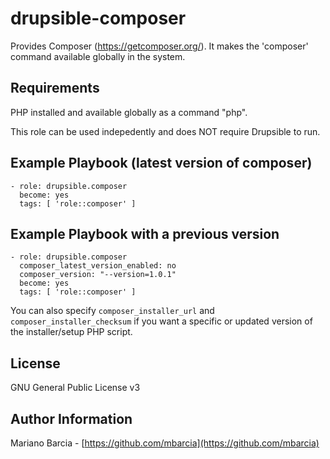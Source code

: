 drupsible-composer
==================

Provides Composer (https://getcomposer.org/). It makes the 'composer' command available globally in the system.

Requirements
------------

PHP installed and available globally as a command "php".

This role can be used indepedently and does NOT require Drupsible to run.

Example Playbook (latest version of composer)
---------------------------------------------

```
- role: drupsible.composer
  become: yes
  tags: [ 'role::composer' ]
```

Example Playbook with a previous version
----------------------------------------

```
- role: drupsible.composer
  composer_latest_version_enabled: no
  composer_version: "--version=1.0.1"
  become: yes
  tags: [ 'role::composer' ]
```

You can also specify ``composer_installer_url`` and ``composer_installer_checksum`` if you want a specific or updated version of the installer/setup PHP script.

License
-------

GNU General Public License v3

Author Information
------------------

Mariano Barcia - [https://github.com/mbarcia](https://github.com/mbarcia)
